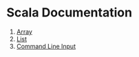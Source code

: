 # Scala Documentation

1. [Array](array/array.md)
2. [List](list/list.md)
3. [Command Line Input](command-line-input/command-line-input.md)
